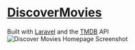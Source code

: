 # [DiscoverMovies](https://movies.reedjones.com/)
Built with [Laravel](https://laravel.com/) and the [TMDB](https://www.themoviedb.org/) API
![Discover Movies Homepage Screenshot](https://www.reedjones.com/images/projects/movies.jpg)

